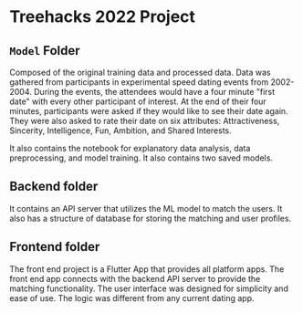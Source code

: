 # Treehacks 2022 Project

## `Model` Folder

Composed of the original training data and processed data. Data was gathered from participants in experimental speed dating events from 2002-2004. During the events, the attendees would have a four minute "first date" with every other participant of interest. At the end of their four minutes, participants were asked if they would like to see their date again. They were also asked to rate their date on six attributes: Attractiveness, Sincerity, Intelligence, Fun, Ambition, and Shared Interests.

It also contains the notebook for explanatory data analysis, data preprocessing, and model training. It also contains two saved models.

## Backend folder

It contains an API server that utilizes the ML model to match the users. It also has a structure of database for storing the matching and user profiles.

## Frontend folder

The front end project is a Flutter App that provides all platform apps. The front end app connects with the backend API server to provide the matching functionality. The user interface was designed for simplicity and ease of use. The logic was different from any current dating app.
